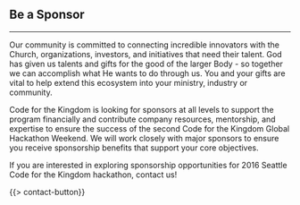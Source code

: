 ## Be a Sponsor
---

Our community is committed to connecting incredible innovators with the Church, organizations, investors, and initiatives that need their talent. God has given us talents and gifts for the good of the larger Body - so together we can accomplish what He wants to do through us. You and your gifts are vital to help extend this ecosystem into your ministry, industry or community.

Code for the Kingdom is looking for sponsors at all levels to support the program financially and contribute company resources, mentorship, and expertise to ensure the success of the second Code for the Kingdom Global Hackathon Weekend.  We will work closely with major sponsors to ensure you receive sponsorship benefits that support your core objectives. 

If you are interested in exploring sponsorship opportunities for 2016 Seattle Code for the Kingdom hackathon, contact us!

{{> contact-button}}
